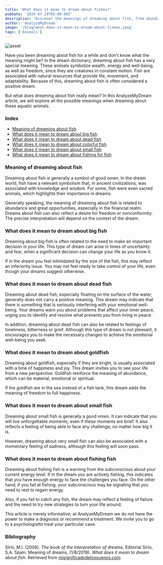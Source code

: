 ```yaml
---
title: 'What does it mean to dream about fishes?'
pubDate: '2024-07-29T05:00:00Z'
description: 'Discover the meanings of dreaming about fish, from abundance to emotional well-being and freedom.'
author: 'AnalyzeMyDream'
image: '/blog/what-does-it-mean-to-dream-about-fishes.jpeg'
tags: ['Animals']
---
```


![asset](/blog/what-does-it-mean-to-dream-about-fishes.jpeg)

Have you been dreaming about fish for a while and don't know what the meaning might be? In the dream dictionary, dreaming about fish has a very special meaning. These animals symbolize wealth, energy and well-being, as well as freedom, since they are creatures in constant motion. Fish are associated with natural resources that provide life, movement, and adaptability. Because of this, dreaming about fish is often considered a positive dream.

But what does dreaming about fish really mean? In this AnalyzeMyDream article, we will explore all the possible meanings when dreaming about these aquatic animals.

### Index

- [Meaning of dreaming about fish](#meaning-of-dreaming-about-fish)
- [What does it mean to dream about big fish](#what-does-it-mean-to-dream-about-big-fish)
- [What does it mean to dream about dead fish](#what-does-it-mean-to-dream-about-dead-fish)
- [What does it mean to dream about colorful fish](#what-does-it-mean-to-dream-about-colorful-fish)
- [What does it mean to dream about small fish](#what-does-it-mean-to-dream-about-small-fish)
- [What does it mean to dream about fishing for fish](#what-does-it-mean-to-dream-about-fishing-fish)

### Meaning of dreaming about fish

Dreaming about fish is generally a symbol of good omen. In the dream world, fish have a relevant symbolism that, in ancient civilizations, was associated with knowledge and wisdom. For some, fish were even sacred animals, which highlights their importance in dreams.

Generally speaking, the meaning of dreaming about fish is related to abundance and great opportunities, especially in the financial realm. Dreams about fish can also reflect a desire for freedom or nonconformity. The precise interpretation will depend on the context of the dream.

### What does it mean to dream about big fish

Dreaming about big fish is often related to the need to make an important decision in your life. This type of dream can arise in times of uncertainty and fear, when a significant decision can change your life as you know it.

If in the dream you feel intimidated by the size of the fish, this may reflect an inferiority issue. You may not feel ready to take control of your life, even though your dreams suggest otherwise.

### What does it mean to dream about dead fish

Dreaming about dead fish, especially floating on the surface of the water, generally does not carry a positive meaning. This dream may indicate that there is something that is seriously interfering with your emotional well-being. Your dreams warn you about problems that affect your inner peace, urging you to identify and resolve what prevents you from living in peace.

In addition, dreaming about dead fish can also be related to feelings of loneliness, bitterness or grief. Although this type of dream is not pleasant, it encourages you to make the necessary changes to achieve the emotional well-being you seek.

### What does it mean to dream about goldfish

Dreaming about goldfish, especially if they are bright, is usually associated with a time of happiness and joy. This dream invites you to see your life from a new perspective. Goldfish reinforce the meaning of abundance, which can be material, emotional or spiritual.

If the goldfish are in the sea instead of a fish tank, this dream adds the meaning of freedom to full happiness.

### What does it mean to dream about small fish

Dreaming about small fish is generally a good omen. It can indicate that you will live unforgettable moments, even if these moments are brief. It also reflects a feeling of being able to face any challenge, no matter how big it is.

However, dreaming about very small fish can also be associated with a momentary feeling of sadness, although this feeling will soon pass.

### What does it mean to dream about fishing fish

Dreaming about fishing fish is a warning from the subconscious about your current energy level. If in the dream you are actively fishing, this indicates that you have enough energy to face the challenges you face. On the other hand, if you fail at fishing, your subconscious may be signaling that you need to rest to regain energy.

Also, if you fail to catch any fish, the dream may reflect a feeling of failure and the need to try new strategies to turn your life around.

This article is merely informative; at AnalyzeMyDream we do not have the power to make a diagnosis or recommend a treatment. We invite you to go to a psychologistto treat your particular case.

### Bibliography

Sirin, M.I. (2008). *The book of the interpretation of dreams*. Editorial Sirio, S.A. Spain. 
Meaning of dreams, (1/8/2019). *What does it mean to dream about fish*. Retrieved from [misignificadodelossuenos.com](https://misignificadodelossuenos.com/sonar-con-peces/)